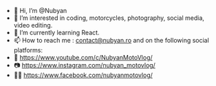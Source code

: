 - 👋 Hi, I’m @Nubyan
- 👀 I’m interested in coding, motorcycles, photography, social media, video editing.
- 🌱 I’m currently learning React.
- 📫 How to reach me : contact@nubyan.ro
and on the following social platforms:
- 🎥 https://www.youtube.com/c/NubyanMotoVlog/
- 📷 https://www.instagram.com/nubyan_motovlog/
- 🧑📖 https://www.facebook.com/nubyanmotovlog/


<!---
Nubyan/Nubyan is a ✨ special ✨ repository because its `README.md` (this file) appears on your GitHub profile.
You can click the Preview link to take a look at your changes.
--->
